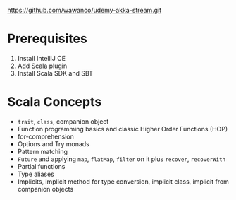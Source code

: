 
https://github.com/wawanco/udemy-akka-stream.git

# Prerequisites

1. Install IntelliJ CE
2. Add Scala plugin
3. Install Scala SDK and SBT

# Scala Concepts
* `trait`, `class`, companion object
* Function programming basics and classic Higher Order Functions (HOP)
* for-comprehension
* Options and Try monads
* Pattern matching
* `Future` and applying `map`, `flatMap`, `filter` on it plus `recover`, `recoverWith`
* Partial functions
* Type aliases
* Implicits, implicit method for type conversion, implicit class, implicit from companion objects

# 